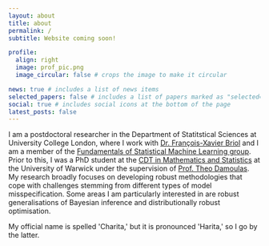 ```yaml
---
layout: about
title: about
permalink: /
subtitle: Website coming soon!

profile:
  align: right
  image: prof_pic.png
  image_circular: false # crops the image to make it circular

news: true # includes a list of news items
selected_papers: false # includes a list of papers marked as "selected={true}"
social: true # includes social icons at the bottom of the page
latest_posts: false
---
```


I am a postdoctoral researcher in the Department of Statitstical Sciences at University College London, where I work with [Dr. François-Xavier Briol](https://fxbriol.github.io/) and I am a member of the [Fundamentals of Statistical Machine Learning group](https://fsml-ucl.github.io/). Prior to this, I was a PhD student at the [CDT in Mathematics and Statistics](https://warwick.ac.uk/fac/sci/statistics/postgrad/centre-for-doctoral-training/) at the University of Warwick under the supervision of [Prof. Theo Damoulas](https://warwick.ac.uk/fac/sci/statistics/staff/academic-research/damoulas/). My research broadly focuses on developing robust methodologies that cope with challenges stemming from different types of model misspecification. Some areas I am particularly interested in are robust generalisations of Bayesian inference and distributionally robust optimisation. 

My official name is spelled 'Charita,' but it is pronounced 'Harita,' so I go by the latter.